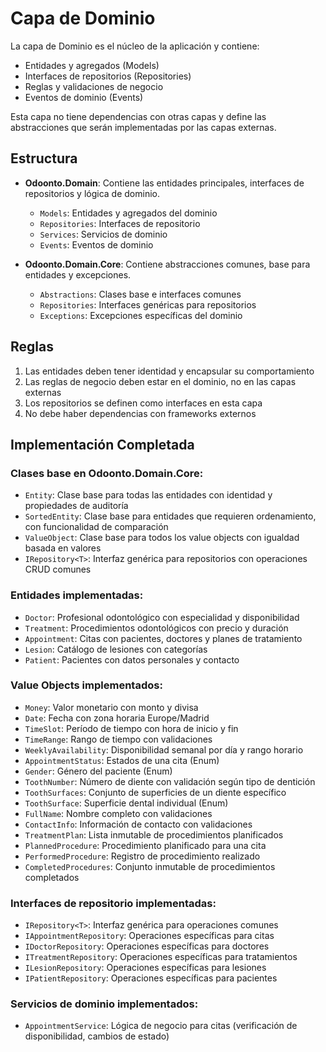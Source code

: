 # Capa de Dominio

La capa de Dominio es el núcleo de la aplicación y contiene:

- Entidades y agregados (Models)
- Interfaces de repositorios (Repositories)
- Reglas y validaciones de negocio
- Eventos de dominio (Events)

Esta capa no tiene dependencias con otras capas y define las abstracciones que serán implementadas por las capas externas.

## Estructura

- **Odoonto.Domain**: Contiene las entidades principales, interfaces de repositorios y lógica de dominio.
  - `Models`: Entidades y agregados del dominio
  - `Repositories`: Interfaces de repositorio
  - `Services`: Servicios de dominio
  - `Events`: Eventos de dominio

- **Odoonto.Domain.Core**: Contiene abstracciones comunes, base para entidades y excepciones.
  - `Abstractions`: Clases base e interfaces comunes
  - `Repositories`: Interfaces genéricas para repositorios
  - `Exceptions`: Excepciones específicas del dominio

## Reglas

1. Las entidades deben tener identidad y encapsular su comportamiento
2. Las reglas de negocio deben estar en el dominio, no en las capas externas
3. Los repositorios se definen como interfaces en esta capa
4. No debe haber dependencias con frameworks externos 

## Implementación Completada

### Clases base en Odoonto.Domain.Core:
- `Entity`: Clase base para todas las entidades con identidad y propiedades de auditoría
- `SortedEntity`: Clase base para entidades que requieren ordenamiento, con funcionalidad de comparación
- `ValueObject`: Clase base para todos los value objects con igualdad basada en valores
- `IRepository<T>`: Interfaz genérica para repositorios con operaciones CRUD comunes

### Entidades implementadas:
- `Doctor`: Profesional odontológico con especialidad y disponibilidad
- `Treatment`: Procedimientos odontológicos con precio y duración
- `Appointment`: Citas con pacientes, doctores y planes de tratamiento
- `Lesion`: Catálogo de lesiones con categorías
- `Patient`: Pacientes con datos personales y contacto

### Value Objects implementados:
- `Money`: Valor monetario con monto y divisa
- `Date`: Fecha con zona horaria Europe/Madrid
- `TimeSlot`: Período de tiempo con hora de inicio y fin
- `TimeRange`: Rango de tiempo con validaciones
- `WeeklyAvailability`: Disponibilidad semanal por día y rango horario
- `AppointmentStatus`: Estados de una cita (Enum)
- `Gender`: Género del paciente (Enum)
- `ToothNumber`: Número de diente con validación según tipo de dentición
- `ToothSurfaces`: Conjunto de superficies de un diente específico
- `ToothSurface`: Superficie dental individual (Enum)
- `FullName`: Nombre completo con validaciones
- `ContactInfo`: Información de contacto con validaciones
- `TreatmentPlan`: Lista inmutable de procedimientos planificados
- `PlannedProcedure`: Procedimiento planificado para una cita
- `PerformedProcedure`: Registro de procedimiento realizado
- `CompletedProcedures`: Conjunto inmutable de procedimientos completados

### Interfaces de repositorio implementadas:
- `IRepository<T>`: Interfaz genérica para operaciones comunes
- `IAppointmentRepository`: Operaciones específicas para citas
- `IDoctorRepository`: Operaciones específicas para doctores
- `ITreatmentRepository`: Operaciones específicas para tratamientos
- `ILesionRepository`: Operaciones específicas para lesiones
- `IPatientRepository`: Operaciones específicas para pacientes

### Servicios de dominio implementados:
- `AppointmentService`: Lógica de negocio para citas (verificación de disponibilidad, cambios de estado) 
